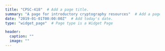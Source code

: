 ```yaml
---
title: "CPSC-418"  # Add a page title.
summary: "A page for introductory cryptography resources"  # Add a page description.
date: "2019-01-01T00:00:00Z"  # Add today's date.
type: "widget_page"  # Page type is a Widget Page

header:
  caption: ""
  image: ""
---
```

